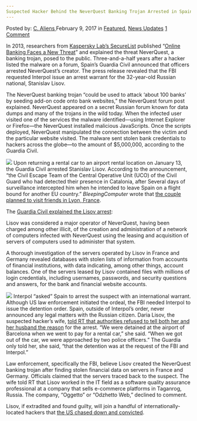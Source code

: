 ```yaml
---
Suspected Hacker Behind the NeverQuest Banking Trojan Arrested in Spain
---
```

<article class="post-listing post-18047 post type-post status-publish format-standard has-post-thumbnail hentry category-deepdot-news category-news-updates tag-banking tag-hacker tag-neverquest tag-spain tag-suspected tag-trojan">
    <div class="post-inner">
        <span>Posted by: <a href="https://www.deepdotweb.com/author/caliens/" title="">C. Aliens </a></span>
    <span>February 9, 2017</span>
    <span>in <a href="https://www.deepdotweb.com/category/deepdot-news/" rel="category tag">Featured</a>, <a href="https://www.deepdotweb.com/category/news-updates/" rel="category tag">News Updates</a></span>
    <span><a href="https://www.deepdotweb.com/2017/02/09/suspected-hacker-behind-neverquest-banking-trojan-arrested-spain/#comments">1 Comment</a></span>
    </p>
    <div class="clear"></div>
    <div class="entry">
    <p>In 2013, researchers from <a href="https://www.deepdotweb.com/2017/01/09/security-researchers-found-one-stop-shop-hacking-tools-command-control-server/">Kaspersky Lab’s SecureList</a> published “<a href="https://securelist.com/analysis/publications/57881/online-banking-faces-a-new-threat/">Online Banking Faces a New Threat</a>” and explained the threat NeverQuest, a banking trojan, posed to the public. Three-and-a-half years after a hacker listed the malware on a forum, Spain’s Guardia Civil announced that officers arrested NeverQuest’s creator. The press release revealed that the FBI requested Interpol issue an arrest warrant for the 32-year-old Russian national, Stanislav Lisov.</p>
    <p>The NeverQuest banking trojan “could be used to attack ‘about 100 banks’ by seeding add-on code onto bank websites,” the NeverQuest forum post explained. NeverQuest appeared on a secret Russian forum known for data dumps and many of the trojans in the wild today. When the infected user visited one of the services the malware identified—using Internet Explorer or Firefox—the NeverQuest installed malicious JavaScripts. Once the scripts deployed, NeverQuest manipulated the connection between the victim and the particular website visited. The malware sent stolen bank credentials to hackers across the globe—to the amount of $5,000,000, according to the Guardia Civil.</p>
    <p><img class="wp-image-18057 aligncenter" src="https://www.deepdotweb.com/wp-content/uploads/2017/02/word-image-15.jpeg" srcset="https://www.deepdotweb.com/wp-content/uploads/2017/02/word-image-15.jpeg 640w, https://www.deepdotweb.com/wp-content/uploads/2017/02/word-image-15-300x169.jpeg 300w" sizes="(max-width: 640px) 100vw, 640px" /> Upon returning a rental car to an airport rental location on January 13, the Guardia Civil arrested Stanislav Lisov. According to the announcement, “the Civil Escape Team of the Central Operative Unit (UCO) of the Civil Guard who had detected their presence in Catalonia, after Several days of surveillance intercepted him when he intended to leave Spain on a flight bound for another EU country.” <em>BleepingComputer</em> wrote that <a href="https://www.bleepingcomputer.com/news/security/spanish-police-arrest-suspect-behind-neverquest-banking-trojan/">the couple planned to visit friends in Lyon, France</a>.</p>
    <p>The <a href="http://www.guardiacivil.es/es/prensa/noticias/6075.html">Guardia Civil explained the Lisov arrest</a>:</p>
    <p>Lisov was considered a major operator of NeverQuest, having been charged among other illicit, of the creation and administration of a network of computers infected with NeverQuest using the leasing and acquisition of servers of computers used to administer that system.</p>
    <p>A thorough investigation of the servers operated by Lisov in France and Germany revealed databases with stolen lists of information from accounts of financial institutions, with data indicating, among other things, account balances. One of the servers leased by Lisov contained files with millions of login credentials, including usernames, passwords, and security questions and answers, for the bank and financial website accounts.</p>
    <p><img class="wp-image-18058 aligncenter" src="https://www.deepdotweb.com/wp-content/uploads/2017/02/word-image-16.jpeg" srcset="https://www.deepdotweb.com/wp-content/uploads/2017/02/word-image-16.jpeg 640w, https://www.deepdotweb.com/wp-content/uploads/2017/02/word-image-16-300x169.jpeg 300w" sizes="(max-width: 640px) 100vw, 640px" /> Interpol “asked” Spain to arrest the suspect with an international warrant. Although US law enforcement initiated the ordeal, the FBI needed Interpol to issue the detention order. Spain, outside of Interpol’s order, never announced any legal matters with the Russian citizen. Daria Lisov, the suspected hacker’s wife, <a href="https://russian.rt.com/world/article/351430-programmist-ssha-ispania-zaderjanie">told RT that authorities refused to tell both her and her husband the reason</a> for the arrest. &#8220;We were detained at the airport of Barcelona ​​when we went to pay for a rental car,” she said. “When we got out of the car, we were approached by two police officers.” The Guardia only told her, she said, “that the detention was at the request of the FBI and Interpol.&#8221;</p>
    <p>Law enforcement, specifically the FBI, believe Lisov created the NeverQuest banking trojan after finding stolen financial data on servers in France and Germany. Officials claimed that the servers traced back to the suspect. The wife told RT that Lisov worked in the IT field as a software quality assurance professional at a company that sells e-commerce platforms in Taganrog, Russia. The company, “Oggetto” or “Odzhetto Web,” declined to comment.</p>
    <p>Lisov, if extradited and found guilty, will join a handful of internationally-located hackers that <a href="https://www.deepdotweb.com/2016/10/03/romanian-hacker-gets-prison-time-major-us-hacking-scheme/">the US chased down and convicted</a>.</p>
    </div>
    <span style="display:none"><a href="https://www.deepdotweb.com/tag/arrested/" rel="tag">arrested</a> <a href="https://www.deepdotweb.com/tag/banking/" rel="tag">banking</a> <a href="https://www.deepdotweb.com/tag/hacker/" rel="tag">hacker</a> <a href="https://www.deepdotweb.com/tag/neverquest/" rel="tag">neverquest</a> <a href="https://www.deepdotweb.com/tag/spain/" rel="tag">spain</a> <a href="https://www.deepdotweb.com/tag/suspected/" rel="tag">suspected</a> <a href="https://www.deepdotweb.com/tag/trojan/" rel="tag">trojan</a></span> <span style="display:none" class="updated">2017-02-09</span>
    <div style="display:none" class="vcard author" itemprop="author" itemscope itemtype="http://schema.org/Person"><strong class="fn" itemprop="name"><a href="https://www.deepdotweb.com/author/caliens/" title="Posts by C. Aliens" rel="author">C. Aliens</a></strong></div>
    </div>
</article>

